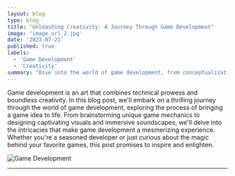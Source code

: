 ```yaml
---
layout: blog
type: blog
title: "Unleashing Creativity: A Journey Through Game Development"
image: 'image_url_2.jpg'
date: '2023-07-21'
published: true
labels:
  - 'Game Development'
  - 'Creativity'
summary: "Dive into the world of game development, from conceptualization to realization, and discover the magic of creating immersive virtual experiences."
---
```


Game development is an art that combines technical prowess and boundless creativity. In this blog post, we'll embark on a thrilling journey through the world of game development, exploring the process of bringing a game idea to life. From brainstorming unique game mechanics to designing captivating visuals and immersive soundscapes, we'll delve into the intricacies that make game development a mesmerizing experience. Whether you're a seasoned developer or just curious about the magic behind your favorite games, this post promises to inspire and enlighten.

![Game Development](image_url_2.jpg)

---
